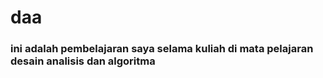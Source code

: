 # daa

### ini adalah pembelajaran saya selama kuliah di mata pelajaran desain analisis dan algoritma
